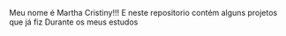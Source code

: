 Meu nome é Martha Cristiny!!! E neste repositorio contém alguns projetos que já fiz Durante os meus estudos